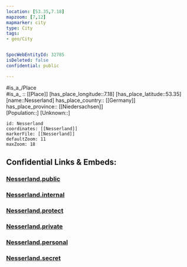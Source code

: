 ```yaml
---
location: [53.35,7.18] 
mapzoom: [7,12] 
mapmarker: city 
type: City
tags:
- geo/City


SpocWebEntityId: 32785
isDeleted: false
confidential: public

---
```

#is_a_/Place  
#is_a_ :: [[Place]] 
[has_place_longitude::7.18] 
[has_place_latitude::53.35] 
[name::Nesserland] 
has_place_country:: [[Germany]]  
has_place_province:: [[Niedersachsen]]  
[Population::] 
[Unknown::] 


```leaflet
id: Nesserland
coordinates: [[Nesserland]] 
markerFile: [[Nesserland]] 
defaultZoom: 11 
maxZoom: 18
```


## Confidential Links & Embeds: 

### [Nesserland.public](/_public/\Earth\Continent\Europe\Europe~Central\Germany\Germany~West\Niedersachsen\counties~Niedersachsen\Emden\Cities~EmdenNesserland.public.md) 

### [Nesserland.internal](/_internal/\Earth\Continent\Europe\Europe~Central\Germany\Germany~West\Niedersachsen\counties~Niedersachsen\Emden\Cities~EmdenNesserland.internal.md) 

### [Nesserland.protect](/_protect/\Earth\Continent\Europe\Europe~Central\Germany\Germany~West\Niedersachsen\counties~Niedersachsen\Emden\Cities~EmdenNesserland.protect.md) 

### [Nesserland.private](/_private/\Earth\Continent\Europe\Europe~Central\Germany\Germany~West\Niedersachsen\counties~Niedersachsen\Emden\Cities~EmdenNesserland.private.md) 

### [Nesserland.personal](/_personal/\Earth\Continent\Europe\Europe~Central\Germany\Germany~West\Niedersachsen\counties~Niedersachsen\Emden\Cities~EmdenNesserland.personal.md) 

### [Nesserland.secret](/_secret/\Earth\Continent\Europe\Europe~Central\Germany\Germany~West\Niedersachsen\counties~Niedersachsen\Emden\Cities~EmdenNesserland.secret.md)


